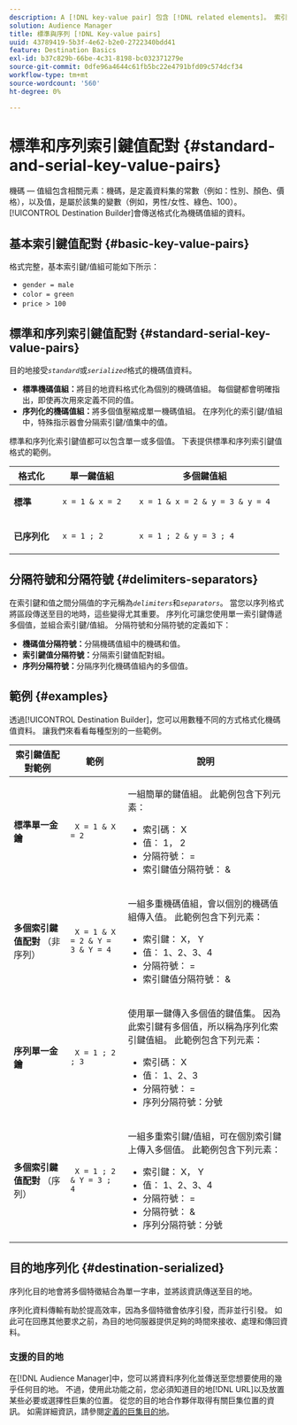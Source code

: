 ```yaml
---
description: A [!DNL key-value pair] 包含 [!DNL related elements]。 索引鍵，是定義資料集的常數（例如，性別、顏色、價格），以及值，這是屬於該集的變數（例如，男性/女性、綠色、100）。 Destination Builder會傳送格式化為索引鍵值配對的資料。
solution: Audience Manager
title: 標準與序列 [!DNL Key-value pairs]
uuid: 43789419-5b3f-4e62-b2e0-2722340bdd41
feature: Destination Basics
exl-id: b37c829b-66be-4c31-8198-bc032371279e
source-git-commit: 0dfe96a4644c61fb5bc22e4791bfd09c574dcf34
workflow-type: tm+mt
source-wordcount: '560'
ht-degree: 0%

---
```


# 標準和序列索引鍵值配對 {#standard-and-serial-key-value-pairs}

機碼 — 值組包含相關元素：機碼，是定義資料集的常數（例如：性別、顏色、價格），以及值，是屬於該集的變數（例如，男性/女性、綠色、100）。 [!UICONTROL Destination Builder]會傳送格式化為機碼值組的資料。

## 基本索引鍵值配對 {#basic-key-value-pairs}

格式完整，基本索引鍵/值組可能如下所示：

* `gender = male`
* `color = green`
* `price > 100`

## 標準和序列索引鍵值配對 {#standard-serial-key-value-pairs}

目的地接受&#x200B;*`standard`*&#x200B;或&#x200B;*`serialized`*&#x200B;格式的機碼值資料。

* **標準機碼值組：**&#x200B;將目的地資料格式化為個別的機碼值組。 每個鍵都會明確指出，即使再次用來定義不同的值。
* **序列化的機碼值組：**&#x200B;將多個值壓縮成單一機碼值組。 在序列化的索引鍵/值組中，特殊指示器會分隔索引鍵/值集中的值。

標準和序列化索引鍵值都可以包含單一或多個值。 下表提供標準和序列索引鍵值格式的範例。

<table id="table_7895B1E800934117A19A96380F0CF91B"> 
 <thead> 
  <tr> 
   <th colname="col1" class="entry"> 格式化 </th>
   <th colname="col2" class="entry"> 單一鍵值組 </th>
   <th colname="col3" class="entry"> 多個鍵值組 </th>
  </tr>
 </thead>
 <tbody> 
  <tr> 
   <td colname="col1"> <p> <b>標準</b> </p> </td>
   <td colname="col2"> <p> <code> x = 1 &amp; x = 2 </code> </p> </td>
   <td colname="col3"> <p> <code> x = 1 &amp; x = 2 &amp; y = 3 &amp; y = 4 </code> </p> </td>
  </tr>
  <tr> 
   <td colname="col1"> <p> <b>已序列化</b> </p> </td> 
   <td colname="col2"> <p> <code> x = 1 ; 2 </code> </p> </td> 
   <td colname="col3"> <p> <code> x = 1 ; 2 &amp; y = 3 ; 4 </code> </p> </td>
  </tr>
 </tbody>
</table>

## 分隔符號和分隔符號 {#delimiters-separators}

在索引鍵和值之間分隔值的字元稱為&#x200B;*`delimiters`*&#x200B;和&#x200B;*`separators`*。 當您以序列格式將區段傳送至目的地時，這些變得尤其重要。 序列化可讓您使用單一索引鍵傳遞多個值，並組合索引鍵/值組。 分隔符號和分隔符號的定義如下：

* **機碼值分隔符號：**&#x200B;分隔機碼值組中的機碼和值。
* **索引鍵值分隔符號：**&#x200B;分隔索引鍵值配對組。
* **序列分隔符號：**&#x200B;分隔序列化機碼值組內的多個值。

## 範例 {#examples}

透過[!UICONTROL Destination Builder]，您可以用數種不同的方式格式化機碼值資料。 讓我們來看看每種型別的一些範例。

<table id="table_C2FBDC887C8C4CC88B1B2A7CF8E2795F"> 
 <thead> 
  <tr> 
   <th colname="col1" class="entry"> 索引鍵值配對範例 </th> 
   <th colname="col2" class="entry"> 範例 </th> 
   <th colname="col3" class="entry"> 說明 </th> 
  </tr> 
 </thead>
 <tbody> 
  <tr> 
   <td colname="col1"> <p> <b>標準單一金鑰</b> </p> </td> 
   <td colname="col2"> <p> <code> X = 1 &amp; X = 2 </code> </p> </td> 
   <td colname="col3"> <p>一組簡單的鍵值組。 此範例包含下列元素： </p> 
    <ul id="ul_28C0CB005B264373926CA5D7418EE845"> 
     <li id="li_B6D300DBA9064F0BA743BA9B04339511">索引碼： X </li> 
     <li id="li_9A1C98D5C9124FF1B4F032668576C03A">值： 1， 2 </li> 
     <li id="li_1D2828328E554176846C94F6140C0CBF">分隔符號： = </li> 
     <li id="li_0C6A70A0D9534611ACC98A0FD3693587">索引鍵值分隔符號： &amp; </li> 
    </ul> </td> 
  </tr> 
  <tr> 
   <td colname="col1"> <p> <b>多個索引鍵值配對</b> （非序列） </p> </td> 
   <td colname="col2"> <p> <code> X = 1 &amp; X = 2 &amp; Y = 3 &amp; Y = 4 </code> </p> </td> 
   <td colname="col3"> <p>一組多重機碼值組，會以個別的機碼值組傳入值。 此範例包含下列元素： </p> 
    <ul id="ul_7FB22A43B435463D9F209067FF2C3619"> 
     <li id="li_7487657F6C2F48F5A4C4C9F9E8FB3B4B">索引鍵： X， Y </li> 
     <li id="li_B828CF81DAB8443FBB2EDF6538A63B3C">值： 1、2、3、4 </li> 
     <li id="li_EA4C95F6C93D435EB79237E38CE6F011">分隔符號： = </li> 
     <li id="li_45984AE2B581498299054BA5276D461D">索引鍵值分隔符號： &amp; </li> 
    </ul> </td> 
  </tr> 
  <tr> 
   <td colname="col1"> <p> <b>序列單一金鑰</b> </p> </td> 
   <td colname="col2"> <p> <code> X = 1 ; 2 ; 3 </code> </p> </td> 
   <td colname="col3"> <p>使用單一鍵傳入多個值的鍵值集。 因為此索引鍵有多個值，所以稱為序列化索引鍵值組。 此範例包含下列元素： </p> 
    <ul id="ul_69C4C662B9BD4F77BB940D921B316CCF"> 
     <li id="li_718BEC527E69417C9F88D3DBD3357A28">索引碼： X </li> 
     <li id="li_659DCBBFB4024AC2B9C4E74D2A86648D">值： 1、2、3 </li> 
     <li id="li_9A890233C6F84085A7BD5EA4D044E3CC">分隔符號： = </li> 
     <li id="li_AFC0426EA6044F8BAFD915FCB3808FBA">序列分隔符號：分號 </li> 
    </ul> </td> 
  </tr> 
  <tr> 
   <td colname="col1"> <p> <b>多個索引鍵值配對</b> （序列） </p> </td> 
   <td colname="col2"> <p> <code> X = 1 ; 2 &amp; Y = 3 ; 4 </code> </p> </td> 
   <td colname="col3"> <p>一組多重索引鍵/值組，可在個別索引鍵上傳入多個值。 此範例包含下列元素： </p> 
    <ul id="ul_CB50133B2E944818B9F2A0586EF69774"> 
     <li id="li_FD3D7ECC2BF046E99B1ED0B73EFE341F">索引鍵： X， Y </li> 
     <li id="li_2BADC98C4CE74BBBBA1DC446D24615AC">值： 1、2、3、4 </li> 
     <li id="li_4125435175AD4A43A44B980B28F32364">分隔符號： = </li> 
     <li id="li_48CFC279B2514F4FB2935B05FC7F287A">分隔符號： &amp; </li> 
     <li id="li_576C731F2FAF47FD92F55345CD6D36A0">序列分隔符號：分號 </li> 
    </ul> </td> 
  </tr> 
 </tbody> 
</table>

## 目的地序列化 {#destination-serialized}

序列化目的地會將多個特徵結合為單一字串，並將該資訊傳送至目的地。

<!-- c_dest_serialized.xml -->

序列化資料傳輸有助於提高效率，因為多個特徵會依序引發，而非並行引發。 如此可在回應其他要求之前，為目的地伺服器提供足夠的時間來接收、處理和傳回資料。

### 支援的目的地

在[!DNL Audience Manager]中，您可以將資料序列化並傳送至您想要使用的幾乎任何目的地。 不過，使用此功能之前，您必須知道目的地[!DNL URL]以及放置某些必要或選擇性巨集的位置。 從您的目的地合作夥伴取得有關巨集位置的資訊。 如需詳細資訊，請參閱[定義的巨集目的地](../../features/destinations/destination-macros.md#destination-macros-defined)。
